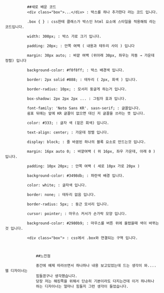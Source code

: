               ##새로 배운 코드
              <div class="box">...</div> : 박스를 하나 추가한다 라는 코드 입니다.
              
              .box { } : css한테 클래스가 박스인 html 요소에 스타일을 적용해줘 라는 코드입니다.
              
              width: 300px; : 박스 가로 크기 입니다.
              
              padding: 20px; : 안쪽 여백 ( 내용과 테두리 사이 ) 입니다
             
              margin: 30px auto; : 바깥 여백 (위아래 30px, 좌우는 자동 → 가운데 정렬) 입니다
              
              background-color: #f0f8ff; : 박스 배경색 입니다.
              
              border: 2px solid #888; : 테두리 ( 2px, 회색 ) 입니다.
              
              border-radius: 10px; : 모서리 둥글게 하는거 입니다.
              
              box-shadow: 2px 2px 2px ... : 그림자 효과 입니다.
              
              font-family: 'Noto Sans KR'. sasn-serif; : 글꼴입니다.
              쉼표 뒤에는 앞에 KR 글꼴이 없으면 대신 저 글꼴을 쓰라는 뜻 입니다.

              color: #333; : 글자 색 (짙은 회색) 입니다.

              text-align: center; : 가운데 정렬 입니다.

              display: block; : 줄 바꿈된 하나의 블록 요소로 만드는것 입니다.

              margin: 16px auto 0; : 바깥여백 ( 위 16px, 좌우 가운데, 아래 0 ) 입니다.

              padding: 10px 20px; : 안쪽 여백 ( 세로 10px 가로 20px ) 

              background-color: #3498db; : 파란색 배경 입니다.

              color: white; : 글자색 입니다.

              border: none; : 테두리 없음 입니다.

              border-radius: 5px; : 둥근 모서리 입니다.

              cursor: pointer; : 마우스 커서가 손가락 모양 입니다.

              background-color: #2980b9; : 마우스를 버튼 위에 올렸을때 색이 바뀌는것 입니다.

              <div class="box"> : css에서 .box와 연결되는 구역 입니다.


                  
                  ##느낀점 

                  중간에 예제 따라쓰면서 하나하나 내용 보고있었는데 드는 생각이 와.... 웹 디자이너는 
                  힘들겠구나 생각했습니다.
                  당장 저는 해킹쪽을 위해서 단순히 기본이라도 다지는건데 이거 하나하나 
                  하는 디자이너는 얼마나 힘들지 그런 생각이 들었습니다.
              

              
